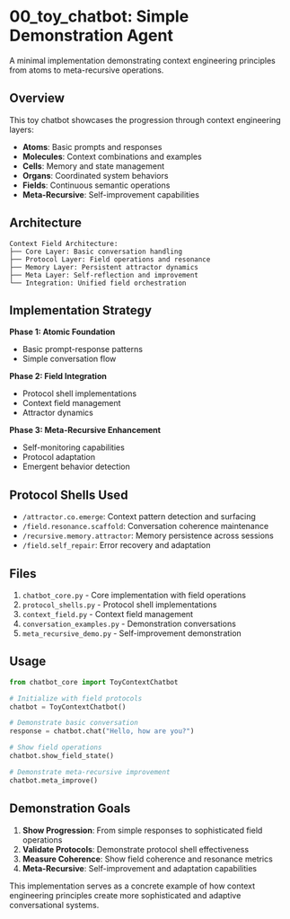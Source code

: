 # 00_toy_chatbot: Simple Demonstration Agent

A minimal implementation demonstrating context engineering principles from atoms to meta-recursive operations.

## Overview

This toy chatbot showcases the progression through context engineering layers:
- **Atoms**: Basic prompts and responses
- **Molecules**: Context combinations and examples  
- **Cells**: Memory and state management
- **Organs**: Coordinated system behaviors
- **Fields**: Continuous semantic operations
- **Meta-Recursive**: Self-improvement capabilities

## Architecture

```
Context Field Architecture:
├── Core Layer: Basic conversation handling
├── Protocol Layer: Field operations and resonance
├── Memory Layer: Persistent attractor dynamics
├── Meta Layer: Self-reflection and improvement
└── Integration: Unified field orchestration
```

## Implementation Strategy

**Phase 1: Atomic Foundation**
- Basic prompt-response patterns
- Simple conversation flow

**Phase 2: Field Integration** 
- Protocol shell implementations
- Context field management
- Attractor dynamics

**Phase 3: Meta-Recursive Enhancement**
- Self-monitoring capabilities
- Protocol adaptation
- Emergent behavior detection

## Protocol Shells Used

- `/attractor.co.emerge`: Context pattern detection and surfacing
- `/field.resonance.scaffold`: Conversation coherence maintenance  
- `/recursive.memory.attractor`: Memory persistence across sessions
- `/field.self_repair`: Error recovery and adaptation

## Files

1. `chatbot_core.py` - Core implementation with field operations
2. `protocol_shells.py` - Protocol shell implementations
3. `context_field.py` - Context field management
4. `conversation_examples.py` - Demonstration conversations
5. `meta_recursive_demo.py` - Self-improvement demonstration

## Usage

```python
from chatbot_core import ToyContextChatbot

# Initialize with field protocols
chatbot = ToyContextChatbot()

# Demonstrate basic conversation
response = chatbot.chat("Hello, how are you?")

# Show field operations
chatbot.show_field_state()

# Demonstrate meta-recursive improvement
chatbot.meta_improve()
```

## Demonstration Goals

1. **Show Progression**: From simple responses to sophisticated field operations
2. **Validate Protocols**: Demonstrate protocol shell effectiveness
3. **Measure Coherence**: Show field coherence and resonance metrics
4. **Meta-Recursive**: Self-improvement and adaptation capabilities

This implementation serves as a concrete example of how context engineering principles create more sophisticated and adaptive conversational systems.
